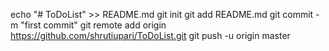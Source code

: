 echo "# ToDoList" >> README.md
git init
git add README.md
git commit -m "first commit"
git remote add origin https://github.com/shrutiupari/ToDoList.git
git push -u origin master
